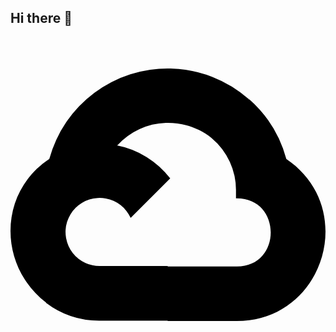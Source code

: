 ## Hi there 👋
<svg role="img" viewBox="0 0 24 24" xmlns="http://www.w3.org/2000/svg"><title>Google Cloud</title><path d="M12.19 2.38a9.344 9.344 0 0 0-9.234 6.893c.053-.02-.055.013 0 0-3.875 2.551-3.922 8.11-.247 10.941l.006-.007-.007.03a6.717 6.717 0 0 0 4.077 1.356h5.173l.03.03h5.192c6.687.053 9.376-8.605 3.835-12.35a9.365 9.365 0 0 0-2.821-4.552l-.043.043.006-.05A9.344 9.344 0 0 0 12.19 2.38zm-.358 4.146c1.244-.04 2.518.368 3.486 1.15a5.186 5.186 0 0 1 1.862 4.078v.518c3.53-.07 3.53 5.262 0 5.193h-5.193l-.008.009v-.04H6.785a2.59 2.59 0 0 1-1.067-.23h.001a2.597 2.597 0 1 1 3.437-3.437l3.013-3.012A6.747 6.747 0 0 0 8.11 8.24c.018-.01.04-.026.054-.023a5.186 5.186 0 0 1 3.67-1.69z"/></svg>
<!--
**timotomate/timotomate** is a ✨ _special_ ✨ repository because its `README.md` (this file) appears on your GitHub profile.

Here are some ideas to get you started:

- 🔭 I’m currently working on ...
- 🌱 I’m currently learning ...
- 👯 I’m looking to collaborate on ...
- 🤔 I’m looking for help with ...
- 💬 Ask me about ...
- 📫 How to reach me: ...
- 😄 Pronouns: ...
- ⚡ Fun fact: ...
-->
